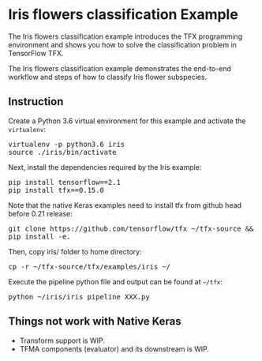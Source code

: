 # Iris flowers classification Example

The Iris flowers classification example introduces the TFX programming
environment and shows you how to solve the classification problem in
TensorFlow TFX.

The Iris flowers classification example demonstrates the end-to-end workflow
and steps of how to classify Iris flower subspecies.

## Instruction

Create a Python 3.6 virtual environment for this example and activate the
`virtualenv`:

<pre class="devsite-terminal devsite-click-to-copy">
virtualenv -p python3.6 iris
source ./iris/bin/activate
</pre>

Next, install the dependencies required by the Iris example:

<pre class="devsite-terminal devsite-click-to-copy">
pip install tensorflow==2.1
pip install tfx==0.15.0
</pre>

Note that the native Keras examples need to install tfx from github head before
0.21 release:

<pre class="devsite-terminal devsite-click-to-copy">
git clone https://github.com/tensorflow/tfx ~/tfx-source && pushd ~/tfx-source
pip install -e.
</pre>

Then, copy iris/ folder to home directory:

<pre class="devsite-terminal devsite-click-to-copy">
cp -r ~/tfx-source/tfx/examples/iris ~/
</pre>

Execute the pipeline python file and output can be found at `~/tfx`:

<pre class="devsite-terminal devsite-click-to-copy">
python ~/iris/iris_pipeline_XXX.py
</pre>

## Things not work with Native Keras

*  Transform support is WIP.
*  TFMA components (evaluator) and its downstream is WIP.
